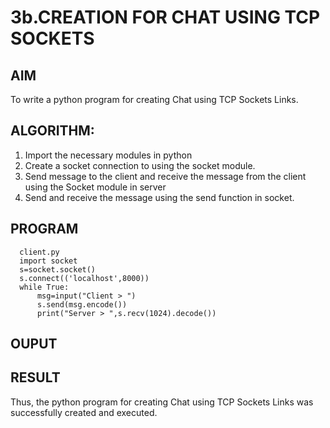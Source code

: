 # 3b.CREATION FOR CHAT USING TCP SOCKETS
## AIM
To write a python program for creating Chat using TCP Sockets Links.
## ALGORITHM:
1. Import the necessary modules in python
2. Create a socket connection to using the socket module.
3. Send message to the client and receive the message from the client using the Socket module in
 server
4. Send and receive the message using the send function in socket.
## PROGRAM
      client.py
      import socket 
      s=socket.socket() 
      s.connect(('localhost',8000)) 
      while True: 
          msg=input("Client > ") 
          s.send(msg.encode()) 
          print("Server > ",s.recv(1024).decode())

    
## OUPUT
## RESULT
Thus, the python program for creating Chat using TCP Sockets Links was successfully 
created and executed.
